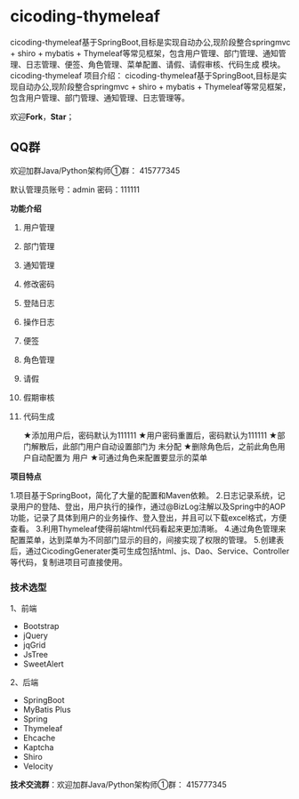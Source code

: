 # cicoding-thymeleaf
cicoding-thymeleaf基于SpringBoot,目标是实现自动办公,现阶段整合springmvc + shiro + mybatis + Thymeleaf等常见框架，包含用户管理、部门管理、通知管理、日志管理、便签、角色管理、菜单配置、请假、请假审核、代码生成 模块。
cicoding-thymeleaf
项目介绍：
cicoding-thymeleaf基于SpringBoot,目标是实现自动办公,现阶段整合springmvc + shiro + mybatis + Thymeleaf等常见框架，包含用户管理、部门管理、通知管理、日志管理等。

欢迎**Fork**，**Star**；

## QQ群

欢迎加群Java/Python架构师①群： 415777345

默认管理员账号：admin 密码：111111

**功能介绍**

1. 用户管理

2. 部门管理

3. 通知管理

4. 修改密码

5. 登陆日志

6. 操作日志

7. 便签

8. 角色管理 

9. 请假

10. 假期审核

11. 代码生成

    ★添加用户后，密码默认为111111
    ★用户密码重置后，密码默认为111111
    ★部门解散后，此部门用户自动设置部门为 未分配
    ★删除角色后，之前此角色用户自动配置为 用户
    ★可通过角色来配置要显示的菜单

**项目特点**

1.项目基于SpringBoot，简化了大量的配置和Maven依赖。
2.日志记录系统，记录用户的登陆、登出，用户执行的操作，通过@BizLog注解以及Spring中的AOP功能，记录了具体到用户的业务操作、登入登出，并且可以下载excel格式，方便查看。
3.利用Thymeleaf使得前端html代码看起来更加清晰。
4.通过角色管理来配置菜单，达到菜单为不同部门显示的目的，间接实现了权限的管理。
5.创建表后，通过CicodingGenerater类可生成包括html、js、Dao、Service、Controller等代码，复制进项目可直接使用。

### **技术选型**

1、前端

- Bootstrap
- jQuery
- jqGrid
- JsTree
- SweetAlert

2、后端

- SpringBoot
- MyBatis Plus
- Spring
- Thymeleaf
- Ehcache
- Kaptcha
- Shiro
- Velocity

**技术交流群**：欢迎加群Java/Python架构师①群： 415777345
